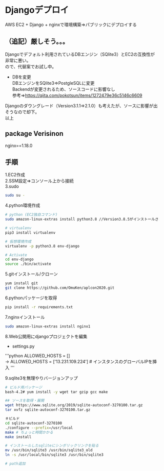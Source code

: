 # Djangoデプロイ
AWS EC2 + Django + nginxで環境構築⇒パブリックにデプロイする

## （追記）厳しそう。。。
Djangoでデフォルト利用されているDBエンジン（SQlite3）とEC2の互換性が非常に悪い。  
ので、代替案でお試し中。  

* DBを変更  
DBエンジンをSQlite3⇒PostgleSQLに変更  
Backendが変更されるため、ソースコードに影響なし  
 参考⇒https://qiita.com/pokotsun/items/1272479e36c5146c6609

Djangoのダウングレード（Version3.1.1⇒2.1.0）も考えたが、ソースに影響が出そうなので却下。  
以上

## package Verisinon
nginx==1.18.0


## 手順
1.EC2作成  
2.SSM設定⇒コンソール上から接続  
3.sudo  

```sh
sudo su -
```

4.python環境作成

```sh
# python (EC2独自コマンド)
sudo amazon-linux-extras install python3.8 //Version3.8.5がインストールされる

# virtualenv
pip3 install virtualenv

# 仮想環境作成
virtualenv -p python3.8 env-django

# Activate
cd env-django
source ./bin/activate
```

5.gitインストール/クローン

```sh
yum install git  
git clone https://github.com/OmuKen/aplcon2020.git
```

6.pythonパッケージを取得

```sh
pip install -r requirements.txt
```

7.nginxインストール

```sh
sudo amazon-linux-extras install nginx1
```

8.Web公開用にdjangoプロジェクトを編集

* settings.py

'''python
ALLOWED_HOSTS = []  
→ ALLOWED_HOSTS = ['13.231.109.224'] # インスタンスのグローバルIPを挿入
'''

9.sqlite3を無理やりバージョンアップ

```sh
# ビルド用パッケージ
bash-4.2# yum install -y wget tar gzip gcc make

## ソースを取得・展開
wget https://www.sqlite.org/2019/sqlite-autoconf-3270100.tar.gz
tar xvfz sqlite-autoconf-3270100.tar.gz

＃ビルド
cd sqlite-autoconf-3270100
./configure --prefix=/usr/local
make # ちょっと時間かかる
make install

# インストールしたsqliteにシンボリックリンクを貼る
mv /usr/bin/sqlite3 /usr/bin/sqlite3_old
ln -s /usr/local/bin/sqlite3 /usr/bin/sqlite3

# path追加

```




